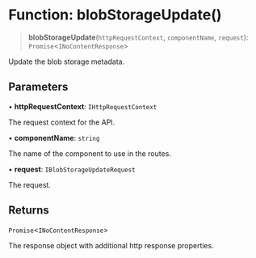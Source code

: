 # Function: blobStorageUpdate()

> **blobStorageUpdate**(`httpRequestContext`, `componentName`, `request`): `Promise`\<`INoContentResponse`\>

Update the blob storage metadata.

## Parameters

• **httpRequestContext**: `IHttpRequestContext`

The request context for the API.

• **componentName**: `string`

The name of the component to use in the routes.

• **request**: `IBlobStorageUpdateRequest`

The request.

## Returns

`Promise`\<`INoContentResponse`\>

The response object with additional http response properties.
